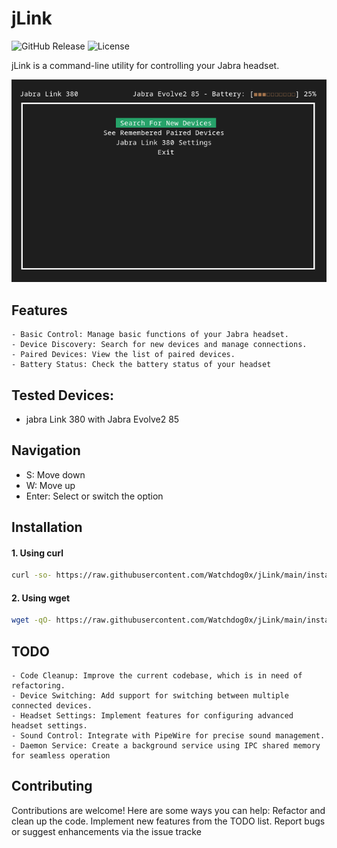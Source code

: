 # jLink 

![GitHub Release](https://img.shields.io/github/v/release/Watchdog0x/jLink)
![License](https://img.shields.io/badge/License-Apache%202.0-blue.svg)

jLink is a command-line utility for controlling your Jabra headset.

 <img src="src/image.png"/>

## Features
    - Basic Control: Manage basic functions of your Jabra headset.
    - Device Discovery: Search for new devices and manage connections.
    - Paired Devices: View the list of paired devices.
    - Battery Status: Check the battery status of your headset

## Tested Devices:

- jabra Link 380 with Jabra Evolve2 85

## Navigation
- S: Move down
- W: Move up
- Enter: Select or switch the option

## Installation

#### 1. Using curl
```bash
curl -so- https://raw.githubusercontent.com/Watchdog0x/jLink/main/install.sh | sudo bash
```

#### 2. Using wget
```bash
wget -qO- https://raw.githubusercontent.com/Watchdog0x/jLink/main/install.sh | sudo bash
```

## TODO

    - Code Cleanup: Improve the current codebase, which is in need of refactoring.
    - Device Switching: Add support for switching between multiple connected devices.
    - Headset Settings: Implement features for configuring advanced headset settings.
    - Sound Control: Integrate with PipeWire for precise sound management.
    - Daemon Service: Create a background service using IPC shared memory for seamless operation

## Contributing

Contributions are welcome! Here are some ways you can help:
Refactor and clean up the code.
Implement new features from the TODO list.
Report bugs or suggest enhancements via the issue tracke